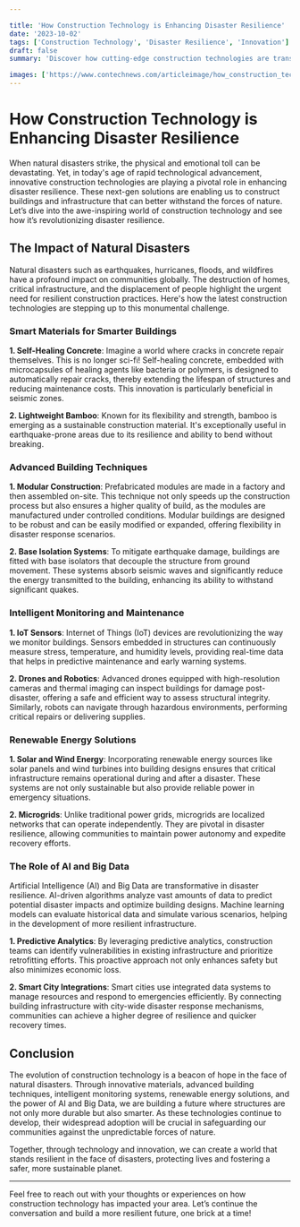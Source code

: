 ```yaml
---

title: 'How Construction Technology is Enhancing Disaster Resilience'
date: '2023-10-02'
tags: ['Construction Technology', 'Disaster Resilience', 'Innovation']
draft: false
summary: 'Discover how cutting-edge construction technologies are transforming the way we build to withstand natural disasters and protect communities.'

images: ['https://www.contechnews.com/articleimage/how_construction_technology_is_enhancing_disaster_resilience.webp']
---
```


# How Construction Technology is Enhancing Disaster Resilience

When natural disasters strike, the physical and emotional toll can be devastating. Yet, in today's age of rapid technological advancement, innovative construction technologies are playing a pivotal role in enhancing disaster resilience. These next-gen solutions are enabling us to construct buildings and infrastructure that can better withstand the forces of nature. Let’s dive into the awe-inspiring world of construction technology and see how it’s revolutionizing disaster resilience.

## The Impact of Natural Disasters

Natural disasters such as earthquakes, hurricanes, floods, and wildfires have a profound impact on communities globally. The destruction of homes, critical infrastructure, and the displacement of people highlight the urgent need for resilient construction practices. Here's how the latest construction technologies are stepping up to this monumental challenge.

### Smart Materials for Smarter Buildings

**1. Self-Healing Concrete**: Imagine a world where cracks in concrete repair themselves. This is no longer sci-fi! Self-healing concrete, embedded with microcapsules of healing agents like bacteria or polymers, is designed to automatically repair cracks, thereby extending the lifespan of structures and reducing maintenance costs. This innovation is particularly beneficial in seismic zones.

**2. Lightweight Bamboo**: Known for its flexibility and strength, bamboo is emerging as a sustainable construction material. It's exceptionally useful in earthquake-prone areas due to its resilience and ability to bend without breaking.

### Advanced Building Techniques

**1. Modular Construction**: Prefabricated modules are made in a factory and then assembled on-site. This technique not only speeds up the construction process but also ensures a higher quality of build, as the modules are manufactured under controlled conditions. Modular buildings are designed to be robust and can be easily modified or expanded, offering flexibility in disaster response scenarios.

**2. Base Isolation Systems**: To mitigate earthquake damage, buildings are fitted with base isolators that decouple the structure from ground movement. These systems absorb seismic waves and significantly reduce the energy transmitted to the building, enhancing its ability to withstand significant quakes.

### Intelligent Monitoring and Maintenance

**1. IoT Sensors**: Internet of Things (IoT) devices are revolutionizing the way we monitor buildings. Sensors embedded in structures can continuously measure stress, temperature, and humidity levels, providing real-time data that helps in predictive maintenance and early warning systems.

**2. Drones and Robotics**: Advanced drones equipped with high-resolution cameras and thermal imaging can inspect buildings for damage post-disaster, offering a safe and efficient way to assess structural integrity. Similarly, robots can navigate through hazardous environments, performing critical repairs or delivering supplies.

### Renewable Energy Solutions

**1. Solar and Wind Energy**: Incorporating renewable energy sources like solar panels and wind turbines into building designs ensures that critical infrastructure remains operational during and after a disaster. These systems are not only sustainable but also provide reliable power in emergency situations.

**2. Microgrids**: Unlike traditional power grids, microgrids are localized networks that can operate independently. They are pivotal in disaster resilience, allowing communities to maintain power autonomy and expedite recovery efforts.

### The Role of AI and Big Data

Artificial Intelligence (AI) and Big Data are transformative in disaster resilience. AI-driven algorithms analyze vast amounts of data to predict potential disaster impacts and optimize building designs. Machine learning models can evaluate historical data and simulate various scenarios, helping in the development of more resilient infrastructure.

**1. Predictive Analytics**: By leveraging predictive analytics, construction teams can identify vulnerabilities in existing infrastructure and prioritize retrofitting efforts. This proactive approach not only enhances safety but also minimizes economic loss.

**2. Smart City Integrations**: Smart cities use integrated data systems to manage resources and respond to emergencies efficiently. By connecting building infrastructure with city-wide disaster response mechanisms, communities can achieve a higher degree of resilience and quicker recovery times.

## Conclusion

The evolution of construction technology is a beacon of hope in the face of natural disasters. Through innovative materials, advanced building techniques, intelligent monitoring systems, renewable energy solutions, and the power of AI and Big Data, we are building a future where structures are not only more durable but also smarter. As these technologies continue to develop, their widespread adoption will be crucial in safeguarding our communities against the unpredictable forces of nature.

Together, through technology and innovation, we can create a world that stands resilient in the face of disasters, protecting lives and fostering a safer, more sustainable planet.

---

Feel free to reach out with your thoughts or experiences on how construction technology has impacted your area. Let’s continue the conversation and build a more resilient future, one brick at a time!